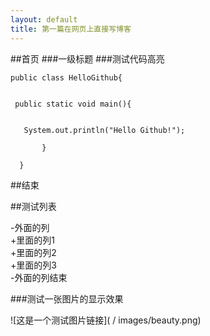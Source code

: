 ```yaml
---
layout: default
title: 第一篇在网页上直接写博客
---
```



##首页
###一级标题
###测试代码高亮

    public class HelloGithub{


     public static void main(){
     
     
       System.out.println("Hello Github!");
       
           }
           
      }
     
     
      
##结束


##测试列表


-外面的列  
 +里面的列1  
 +里面的列2  
 +里面的列3  
-外面的列结束  

###测试一张图片的显示效果

![这是一个测试图片链接]( / images/beauty.png)
